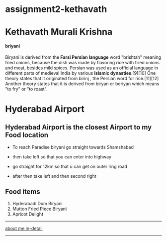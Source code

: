 # assignment2-kethavath
# Kethavath Murali Krishna
#### briyani
Biryani is derived from the **Farsi Persian language** word "brishtah" meaning fried onions, because the dish was made by flavoring rice with fried onions and meat, besides mild spices. Persian was used as an official language in different parts of medieval India by various **Islamic dynasties**.[9][10] One theory states that it originated from birinj , the Persian word for rice.[11][12] Another theory states that it is derived from biryan or beriyan  which means "to fry" or "to roast".

# Hyderabad Airport
## Hyderabad Airport is the closest Airport to my Food location

   - To reach Paradise biryani go straight towards Shamshabad

   - then take left so that you can enter into highway

   - go straight for 12km so that u can get on outer ring road

   - after then take left and then second right

   ## Food items
   
   1. Hyderabadi Dum Biryani
   2. Mutton Fried Piece Biryani
   3. Apricot Delight

   --------------------------------------------------------------------------------------------------

   [about me in-detail](https://github.com/kool-195/assignment2-kethavath/blob/main/AboutMe)


   ---------------------------------------------------------------------------------------------------

